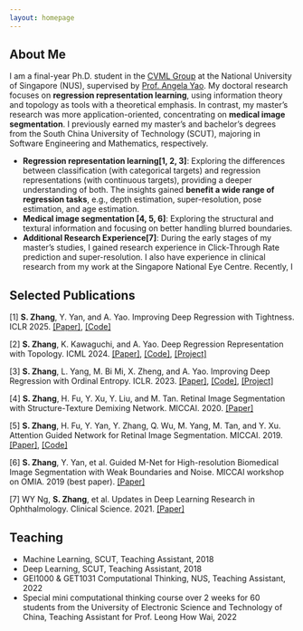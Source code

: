 ```yaml
---
layout: homepage
---
```


## About Me

I am a final-year Ph.D. student in the [CVML Group](https://cvml.comp.nus.edu.sg/) at the National University of Singapore (NUS), supervised by [Prof. Angela Yao](https://www.comp.nus.edu.sg/~ayao/). My doctoral research focuses on **regression representation learning**, using information theory and topology as tools with a theoretical emphasis. In contrast, my master’s research was more application-oriented, concentrating on **medical image segmentation**. I previously earned my master’s and bachelor’s degrees from the South China University of Technology (SCUT), majoring in Software Engineering and Mathematics, respectively.

- **Regression representation learning[1, 2, 3]**:  Exploring the differences between classification (with categorical targets) and regression representations (with continuous targets), providing a deeper understanding of both. The insights gained **benefit a wide range of regression tasks**, e.g., depth estimation, super-resolution, pose estimation, and age estimation.
- **Medical image segmentation [4, 5, 6]**: Exploring the structural and textural information and focusing on better handling blurred boundaries.
- **Additional Research Experience[7]**: During the early stages of my master’s studies, I gained research experience in Click-Through Rate prediction and super-resolution. I also have experience in clinical research from my work at the Singapore National Eye Centre. Recently, I 


## Selected Publications

[1] **S. Zhang**, Y. Yan, and A. Yao. Improving Deep Regression with Tightness. ICLR 2025. [[Paper]](https://openreview.net/pdf?id=dkoiAGjZV9), [[Code]](https://github.com/needylove/Regression_tightness)

[2] **S. Zhang**, K. Kawaguchi, and A. Yao. Deep Regression Representation with Topology. ICML 2024. [[Paper]](https://arxiv.org/pdf/2404.13904), [[Code]](https://github.com/needylove/PH-Reg), [[Project]](https://needylove.github.io/PH-Reg/)

[3] **S. Zhang**, L. Yang, M. Bi Mi, X. Zheng, and A. Yao. Improving Deep Regression with Ordinal Entropy. ICLR. 2023. [[Paper]](https://openreview.net/pdf?id=raU07GpP0P), [[Code]](https://github.com/needylove/OrdinalEntropy), [[Project]](https://needylove.github.io/PH-Reg/)

[4] **S. Zhang**, H. Fu, Y. Xu, Y. Liu, and M. Tan. Retinal Image Segmentation with Structure-Texture Demixing Network. MICCAI. 2020. [[Paper]](https://arxiv.org/pdf/2008.00817)

[5] **S. Zhang**, H. Fu, Y. Yan, Y. Zhang, Q. Wu, M. Yang, M. Tan, and Y. Xu. Attention Guided Network for Retinal Image Segmentation. MICCAI. 2019. [[Paper]](https://arxiv.org/pdf/1907.12930), [[Code]](https://github.com/HzFu/AGNet) 

[6] **S. Zhang**, Y. Yan, et al. Guided M-Net for High-resolution Biomedical Image Segmentation with Weak Boundaries and Noise. MICCAI workshop on OMIA. 2019 (best paper). [[Paper]](https://tanmingkui.github.io/files/publications/Guided.pdf)

[7] WY Ng, **S. Zhang**, et al. Updates in Deep Learning Research in Ophthalmology. Clinical Science. 2021. [[Paper]](https://pubmed.ncbi.nlm.nih.gov/34661658/)


## Teaching

- Machine Learning, SCUT, Teaching Assistant, 2018
- Deep Learning, SCUT, Teaching Assistant, 2018
- GEI1000 & GET1031 Computational Thinking, NUS, Teaching Assistant, 2022
- Special mini computational thinking course over 2 weeks for 60 students from the University of Electronic Science and Technology of China, Teaching Assistant for Prof. Leong How Wai, 2022

